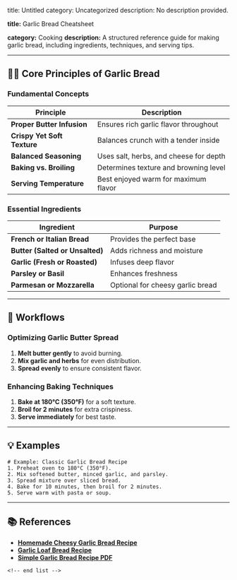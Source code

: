 title: Untitled
category: Uncategorized
description: No description provided.

**title:** Garlic Bread Cheatsheet

**category:** Cooking
**description:** A structured reference guide for making garlic bread, including ingredients, techniques, and serving tips.

---

## 🧄🥖 **Core Principles of Garlic Bread**

### **Fundamental Concepts**

| Principle                         | Description                            |
| --------------------------------- | -------------------------------------- |
| **Proper Butter Infusion**  | Ensures rich garlic flavor throughout  |
| **Crispy Yet Soft Texture** | Balances crunch with a tender inside   |
| **Balanced Seasoning**      | Uses salt, herbs, and cheese for depth |
| **Baking vs. Broiling**     | Determines texture and browning level  |
| **Serving Temperature**     | Best enjoyed warm for maximum flavor   |

### **Essential Ingredients**

| Ingredient                            | Purpose                          |
| ------------------------------------- | -------------------------------- |
| **French or Italian Bread**     | Provides the perfect base        |
| **Butter (Salted or Unsalted)** | Adds richness and moisture       |
| **Garlic (Fresh or Roasted)**   | Infuses deep flavor              |
| **Parsley or Basil**            | Enhances freshness               |
| **Parmesan or Mozzarella**      | Optional for cheesy garlic bread |

---

## 🔄 **Workflows**

### **Optimizing Garlic Butter Spread**

1. **Melt butter gently** to avoid burning.
2. **Mix garlic and herbs** for even distribution.
3. **Spread evenly** to ensure consistent flavor.

### **Enhancing Baking Techniques**

1. **Bake at 180°C (350°F)** for a soft texture.
2. **Broil for 2 minutes** for extra crispiness.
3. **Serve immediately** for best taste.

---

## 💡 **Examples**

```plaintext
# Example: Classic Garlic Bread Recipe
1. Preheat oven to 180°C (350°F).  
2. Mix softened butter, minced garlic, and parsley.  
3. Spread mixture over sliced bread.  
4. Bake for 10 minutes, then broil for 2 minutes.  
5. Serve warm with pasta or soup.  
```

---

## 📚 **References**

- **[Homemade Cheesy Garlic Bread Recipe](https://www.freepik.com/free-vector/homemade-cheesy-garlic-bread-recipe_8508616.htm)**
- **[Garlic Loaf Bread Recipe](https://www.scribd.com/document/495942469/Homemade-Garlic-Loaf-Bread-Recipe)**
- **[Simple Garlic Bread Recipe PDF](https://www.etsy.com/listing/567170091/simple-garlic-bread-recipe-pdf)**

```
<!-- end list -->
```